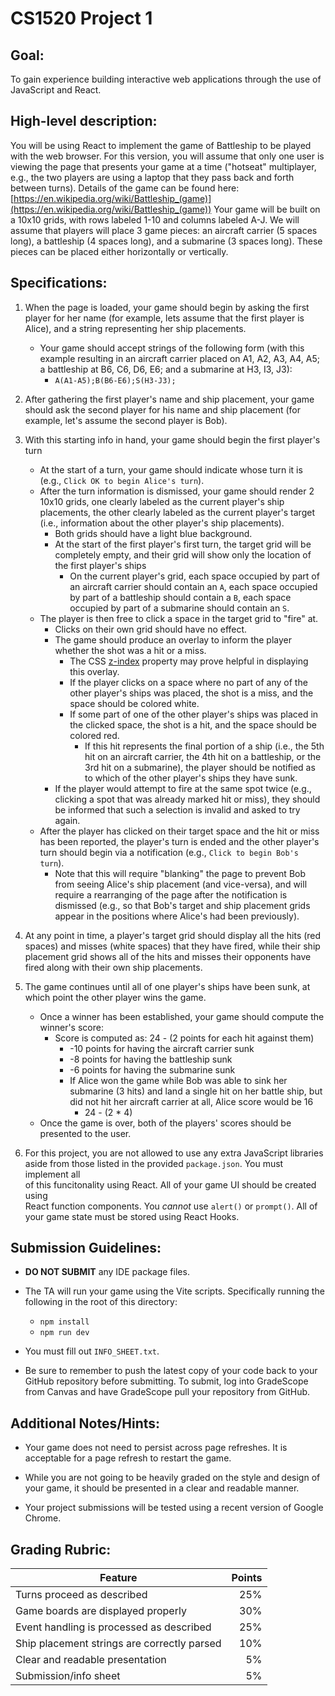 # CS1520 Project 1

## Goal:
To gain experience building interactive web applications through the use of
JavaScript and React.

## High-level description:
You will be using React to implement the game of Battleship to be played with
the web browser. For this version, you will assume that only one user is viewing
the page that presents your game at a time ("hotseat" multiplayer, e.g., the two
players are using a laptop that they pass back and forth between turns). Details
of the game can be found here:
[https://en.wikipedia.org/wiki/Battleship_(game)](https://en.wikipedia.org/wiki/Battleship_(game))
Your game will be built on a 10x10 grids, with rows labeled 1-10 and columns
labeled A-J. We will assume that players will place 3 game pieces:  an
aircraft carrier (5 spaces long), a battleship (4 spaces long), and a submarine
(3 spaces long).  These pieces can be placed either horizontally or
vertically.

## Specifications:
1. When the page is loaded, your game should begin by asking the first player
  for her name (for example, lets assume that the first player is Alice), and a
  string representing her ship placements.
	- Your game should accept strings of the following form (with this example
	  resulting in an aircraft carrier placed on A1, A2,
	  A3, A4, A5; a battleship at B6, C6, D6, E6; and a submarine at H3, I3,
	  J3):
		- `A(A1-A5);B(B6-E6);S(H3-J3);`

1. After gathering the first player's name and ship placement, your game should
  ask the second player for his name and ship placement (for example, let's
  assume the second player is Bob).

1. With this starting info in hand, your game should begin the first player's
  turn
	- At the start of a turn, your game should indicate whose turn it is (e.g.,
	  `Click OK to begin Alice's turn`).
	- After the turn information is dismissed, your game should render 2 10x10
	  grids, one clearly labeled as the current player's ship placements, the
	  other clearly labeled as the current player's target (i.e., information
	  about the other player's ship placements).
		- Both grids should have a light blue background.
		- At the start of the first player's first turn, the target grid will
		  be completely empty, and their grid will show only the location of
		  the first player's ships
			- On the current player's grid, each space occupied by part of an
			  aircraft carrier should contain an `A`, each space occupied by
			  part of a battleship should contain a `B`, each space occupied by
			  part of a submarine should contain an `S`.
	- The player is then free to click a space in the target grid to "fire" at.
		- Clicks on their own grid should have no effect.
		- The game should produce an overlay to inform the player whether the
		  shot was a hit or a miss.
			- The CSS
			  [z-index](https://developer.mozilla.org/en-US/docs/Web/CSS/z-index)
			  property may prove helpful in displaying this overlay.
			- If the player clicks on a space where no part of any of the other
			  player's ships was placed, the shot is a miss, and the space
			  should be colored white.
			- If some part of one of the other player's ships was placed in the
			  clicked space, the shot is a hit, and the space should be colored
			  red.
				- If this hit represents the final portion of a ship (i.e., the
				  5th hit on an aircraft carrier, the 4th hit on a battleship,
				  or the 3rd hit on a submarine), the player should be notified
				  as to which of the other player's ships they have sunk.
		- If the player would attempt to fire at the same spot twice (e.g.,
		  clicking a spot that was already marked hit or miss), they should be
		  informed that such a selection is invalid and asked to try again.
	- After the player has clicked on their target space and the hit or miss
	  has been reported, the player's turn is ended and the other player's turn
	  should begin via a notification (e.g., `Click to begin Bob's turn`).
		- Note that this will require "blanking" the page to prevent Bob from
		  seeing Alice's ship placement (and vice-versa), and will require a
		  rearranging of the page after the notification is dismissed (e.g., so
		  that Bob's target and ship placement grids appear in the positions
		  where Alice's had been previously).

1. At any point in time, a player's target grid should display all the hits
  (red spaces) and misses (white spaces) that they have fired, while their ship
  placement grid shows all of the hits and misses their opponents have fired
  along with their own ship placements.

1. The game continues until all of one player's ships have been sunk, at which
  point the other player wins the game.
	- Once a winner has been established, your game should compute the winner's
	  score:
		- Score is computed as:  24 - (2 points for each hit against them)
			- -10 points for having the aircraft carrier sunk
			- -8 points for having the battleship sunk
			- -6 points for having the submarine sunk
			- If Alice won the game while Bob was able to sink her submarine (3
			  hits) and land a single hit on her battle ship, but did not hit
			  her aircraft carrier at all, Alice score would be 16
				- 24 - (2 * 4)
	- Once the game is over, both of the players' scores should be presented to
	  the user.

1. For this project, you are not allowed to use any extra JavaScript libraries
	aside from those listed in the provided `package.json`. You must implement all 	
of this funcitonality using React. All of your game UI should be created using 	
React function components. You *cannot* use `alert()` or `prompt()`. All of your
game state must be stored using React Hooks.

## Submission Guidelines:
- **DO NOT SUBMIT** any IDE package files.

- The TA will run your game using the Vite scripts. Specifically running the
	following in the root of this directory:
	- `npm install`
	- `npm run dev`

- You must fill out `INFO_SHEET.txt`.

- Be sure to remember to push the latest copy of your code back to your GitHub
	repository before submitting. To submit, log into GradeScope from Canvas and
	have GradeScope pull your repository from GitHub.

## Additional Notes/Hints:
- Your game does not need to persist across page refreshes. It is acceptable
  for a page refresh to restart the game.

- While you are not going to be heavily graded on the style and design of your
  game, it should be presented in a clear and readable manner.

- Your project submissions will be tested using a recent version of Google
  Chrome.

## Grading Rubric:
| Feature | Points
| ------- | ------:
| Turns proceed as described | 25%
| Game boards are displayed properly | 30%
| Event handling is processed as described | 25%
| Ship placement strings are correctly parsed | 10%
| Clear and readable presentation | 5%
| Submission/info sheet | 5%

